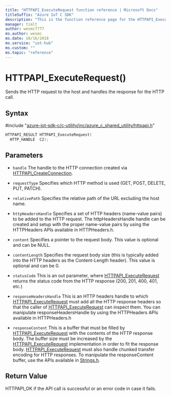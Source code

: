 ```yaml
---                             
title: "HTTPAPI_ExecuteRequest function reference | Microsoft Docs" 
titleSuffix: "Azure IoT C SDK"            
description: "This is the function reference page for the HTTPAPI_ExecuteRequest() function in the Azure IoT C SDK. This SDK is used with Azure IoT Hub and Azure IoT Hub Device Provisioning Service"            
manager: timlt                 
author: wesmc7777              
ms.author: wesmc               
ms.date: 10/16/2018                    
ms.service: "iot-hub"             
ms.custom: ""                
ms.topic: "reference"        
---                            
```


# HTTPAPI_ExecuteRequest()

Sends the HTTP request to the host and handles the response for the HTTP call.

## Syntax

\#include "[azure-iot-sdk-c/c-utility/inc/azure_c_shared_utility/httpapi.h](../httpapi-h.md)"  
```C
HTTPAPI_RESULT HTTPAPI_ExecuteRequest(
  HTTP_HANDLE  C2);
```

## Parameters
* `handle` The handle to the HTTP connection created via [HTTPAPI_CreateConnection](../httpapi-h/httpapi-createconnection.md). 

* `requestType` Specifies which HTTP method is used (GET, POST, DELETE, PUT, PATCH). 

* `relativePath` Specifies the relative path of the URL excluding the host name. 

* `httpHeadersHandle` Specifies a set of HTTP headers (name-value pairs) to be added to the HTTP request. The httpHeadersHandle handle can be created and setup with the proper name-value pairs by using the HTTPHeaders APIs available in HTTPHeaders.h. 

* `content` Specifies a pointer to the request body. This value is optional and can be NULL. 

* `contentLength` Specifies the request body size (this is typically added into the HTTP headers as the Content-Length header). This value is optional and can be 0. 

* `statusCode` This is an out parameter, where [HTTPAPI_ExecuteRequest](../httpapi-h/httpapi-executerequest.md) returns the status code from the HTTP response (200, 201, 400, 401, etc.) 

* `responseHeadersHandle` This is an HTTP headers handle to which [HTTPAPI_ExecuteRequest](../httpapi-h/httpapi-executerequest.md) must add all the HTTP response headers so that the caller of [HTTPAPI_ExecuteRequest](../httpapi-h/httpapi-executerequest.md) can inspect them. You can manipulate responseHeadersHandle by using the HTTPHeaders APIs available in HTTPHeaders.h

* `responseContent` This is a buffer that must be filled by [HTTPAPI_ExecuteRequest](../httpapi-h/httpapi-executerequest.md) with the contents of the HTTP response body. The buffer size must be increased by the [HTTPAPI_ExecuteRequest](../httpapi-h/httpapi-executerequest.md) implementation in order to fit the response body. [HTTPAPI_ExecuteRequest](../httpapi-h/httpapi-executerequest.md) must also handle chunked transfer encoding for HTTP responses. To manipulate the responseContent buffer, use the APIs available in [Strings.h](../strings-h.md).

## Return Value
HTTPAPI_OK if the API call is successful or an error code in case it fails.

